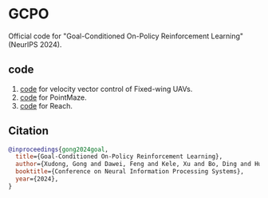# GCPO

Official code for "Goal-Conditioned On-Policy Reinforcement Learning" (NeurIPS 2024).

## code

1. [code](https://github.com/GongXudong/GCPO/vvc) for velocity vector control of Fixed-wing UAVs.
2. [code](https://github.com/GongXudong/GCPO/pointmaze) for PointMaze.
3. [code](https://github.com/GongXudong/GCPO/reach) for Reach.

## Citation

```bibtex
@inproceedings{gong2024goal,
  title={Goal-Conditioned On-Policy Reinforcement Learning},
  author={Xudong, Gong and Dawei, Feng and Kele, Xu and Bo, Ding and Huaimin, Wang},
  booktitle={Conference on Neural Information Processing Systems},
  year={2024},
}
```
